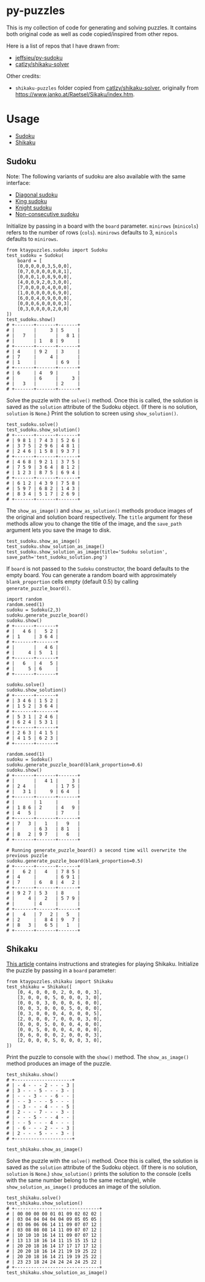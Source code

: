 # py-puzzles

This is my collection of code for generating and solving puzzles. It contains both original code as well as code copied/inspired from other repos.

Here is a list of repos that I have drawn from:
- [jeffsieu/py-sudoku](https://github.com/jeffsieu/py-sudoku)
- [catlzy/shikaku-solver](https://github.com/catlzy/shikaku-solver)

Other credits:
- `shikaku-puzzles` folder copied from [catlzy/shikaku-solver](https://github.com/catlzy/shikaku-solver), originally from https://www.janko.at/Raetsel/Sikaku/index.htm.

# Usage

- [Sudoku](#sudoku)
- [Shikaku](#shikaku)

## Sudoku

Note: The following variants of sudoku are also available with the same interface:  
- [Diagonal sudoku](https://github.com/kjytay/py-puzzles/blob/main/ktaypuzzles/diagonalsudoku.py)
- [King sudoku](https://github.com/kjytay/py-puzzles/blob/main/ktaypuzzles/kingsudoku.py)
- [Knight sudoku](https://github.com/kjytay/py-puzzles/blob/main/ktaypuzzles/knightsudoku.py)
- [Non-consecutive sudoku](https://github.com/kjytay/py-puzzles/blob/main/ktaypuzzles/nonconsecsudoku.py)

Initialize by passing in a board with the `board` parameter. `minirows` (`minicols`) refers to the number of rows (`cols`). `minirows` defaults to 3, `minicols` defaults to `minirows`.

```
from ktaypuzzles.sudoku import Sudoku
test_sudoku = Sudoku(
    board = [
    [0,0,0,0,0,3,5,0,0],
    [0,7,0,0,0,0,0,8,1],
    [0,0,0,1,0,8,9,0,0],
    [4,0,0,9,2,0,3,0,0],
    [7,0,0,0,0,4,0,0,0],
    [1,0,0,0,0,0,6,9,0],
    [6,0,0,4,0,9,0,0,0],
    [0,0,0,6,0,0,0,0,3],
    [0,3,0,0,0,0,2,0,0]
])
test_sudoku.show()
# +-------+-------+-------+
# |       |     3 | 5     |
# |   7   |       |   8 1 |
# |       | 1   8 | 9     |
# +-------+-------+-------+
# | 4     | 9 2   | 3     |
# | 7     |     4 |       |
# | 1     |       | 6 9   |
# +-------+-------+-------+
# | 6     | 4   9 |       |
# |       | 6     |     3 |
# |   3   |       | 2     |
# +-------+-------+-------+
```
Solve the puzzle with the `solve()` method. Once this is called, the solution is saved as the
`solution` attribute of the Sudoku object. (If there is no solution, `solution` is `None`.) Print the solution to screen using `show_solution()`.
```
test_sudoku.solve()
test_sudoku.show_solution()
# +-------+-------+-------+
# | 9 8 1 | 7 4 3 | 5 2 6 |
# | 3 7 5 | 2 9 6 | 4 8 1 |
# | 2 4 6 | 1 5 8 | 9 3 7 |
# +-------+-------+-------+
# | 4 6 8 | 9 2 1 | 3 7 5 |
# | 7 5 9 | 3 6 4 | 8 1 2 |
# | 1 2 3 | 8 7 5 | 6 9 4 |
# +-------+-------+-------+
# | 6 1 2 | 4 3 9 | 7 5 8 |
# | 5 9 7 | 6 8 2 | 1 4 3 |
# | 8 3 4 | 5 1 7 | 2 6 9 |
# +-------+-------+-------+
```

The `show_as_image()` and `show_as_solution()` methods produce images of the original and solution board respectively. The `title` argument for these methods allow you to change the title of the image, and the `save_path` argument lets you save the image to disk.
```
test_sudoku.show_as_image()
test_sudoku.show_solution_as_image()
test_sudoku.show_solution_as_image(title='Sudoku solution', save_path='test_sudoku_solution.png')
```

If `board` is not passed to the `Sudoku` constructor, the board defaults to the empty board. You can generate a random board with approximately `blank_proportion` cells empty (default 0.5) by calling `generate_puzzle_board()`.
```
import random
random.seed(1)
sudoku = Sudoku(2,3)
sudoku.generate_puzzle_board()
sudoku.show()
# +-------+-------+
# |   4 6 |   5 2 |
# | 1     | 3 6 4 |
# +-------+-------+
# |       |   4 6 |
# |     4 | 5   1 |
# +-------+-------+
# |   6   | 4   5 |
# |     5 | 6     |
# +-------+-------+

sudoku.solve()
sudoku.show_solution()
# +-------+-------+
# | 3 4 6 | 1 5 2 |
# | 1 5 2 | 3 6 4 |
# +-------+-------+
# | 5 3 1 | 2 4 6 |
# | 6 2 4 | 5 3 1 |
# +-------+-------+
# | 2 6 3 | 4 1 5 |
# | 4 1 5 | 6 2 3 |
# +-------+-------+

random.seed(1)
sudoku = Sudoku()
sudoku.generate_puzzle_board(blank_proportion=0.6)
sudoku.show()
# +-------+-------+-------+
# |       |   4 1 |     3 |
# | 2 4   |       | 1 7 5 |
# |   3 1 |     9 | 6 4   |
# +-------+-------+-------+
# |       | 1     |       |
# | 1 8 6 | 2     | 4   9 |
# | 4   5 |       | 7     |
# +-------+-------+-------+
# | 7   3 |   1   |   9   |
# |       | 6 3   | 8 1   |
# | 8   2 | 9 7   |   6   |
# +-------+-------+-------+

# Running generate_puzzle_board() a second time will overwrite the previous puzzle
sudoku.generate_puzzle_board(blank_proportion=0.5)
# +-------+-------+-------+
# |   6 2 |   4   | 7 8 5 |
# | 4     |       | 6 9 1 |
# | 7     | 6   8 | 4   2 |
# +-------+-------+-------+
# | 9 2 7 | 5 3   | 8     |
# |     4 |   2   | 5 7 9 |
# |       | 4     |       |
# +-------+-------+-------+
# |   4   | 7   2 |   5   |
# | 2     |   8 4 | 9   7 |
# | 8   3 |   6 5 |   1   |
# +-------+-------+-------+
```

## Shikaku

[This article](https://www.puzzle-magazine.com/shikaku-strategy.php) contains instructions and strategies for playing Shikaku. Initialize the puzzle by passing in a `board` parameter:

```
from ktaypuzzles.shikaku import Shikaku
test_shikaku = Shikaku([
    [0, 4, 0, 0, 0, 2, 0, 0, 0, 3],
    [3, 0, 0, 0, 5, 0, 0, 0, 3, 0],
    [0, 0, 0, 3, 0, 0, 0, 6, 0, 0],
    [0, 0, 3, 0, 0, 0, 5, 0, 0, 0],
    [0, 3, 0, 0, 0, 4, 0, 0, 0, 5],
    [2, 0, 0, 0, 7, 0, 0, 0, 3, 0],
    [0, 0, 0, 5, 0, 0, 0, 4, 0, 0],
    [0, 0, 5, 0, 0, 0, 4, 0, 0, 0],
    [0, 6, 0, 0, 0, 2, 0, 0, 0, 3],
    [2, 0, 0, 0, 5, 0, 0, 0, 3, 0],
])
```

Print the puzzle to console with the `show()` method. The `show_as_image()` method produces an image of the puzzle.

```
test_shikaku.show()
# +---------------------+
# | - 4 - - - 2 - - - 3 |
# | 3 - - - 5 - - - 3 - |
# | - - - 3 - - - 6 - - |
# | - - 3 - - - 5 - - - |
# | - 3 - - - 4 - - - 5 |
# | 2 - - - 7 - - - 3 - |
# | - - - 5 - - - 4 - - |
# | - - 5 - - - 4 - - - |
# | - 6 - - - 2 - - - 3 |
# | 2 - - - 5 - - - 3 - |
# +---------------------+

test_shikaku.show_as_image()
```

Solve the puzzle with the `solve()` method. Once this is called, the solution is saved as the `solution` attribute of the Sudoku object. (If there is no solution, `solution` is `None`.) `show_solution()` prints the solution to the console (cells with the same number belong to the same rectangle), while `show_solution_as_image()` produces an image of the solution.

```
test_shikaku.solve()
test_shikaku.show_solution()
# +-------------------------------+
# | 00 00 00 00 01 01 09 02 02 02 |
# | 03 04 04 04 04 04 09 05 05 05 |
# | 03 06 06 06 14 11 09 07 07 12 |
# | 03 08 08 08 14 11 09 07 07 12 |
# | 10 10 10 16 14 11 09 07 07 12 |
# | 13 13 18 16 14 11 15 15 15 12 |
# | 20 20 18 16 14 17 17 17 17 12 |
# | 20 20 18 16 14 21 19 19 25 22 |
# | 20 20 18 16 14 21 19 19 25 22 |
# | 23 23 18 24 24 24 24 24 25 22 |
# +-------------------------------+
test_shikaku.show_solution_as_image()
```